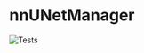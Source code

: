 # nnUNetManager


![Tests](https://img.shields.io/github/workflow/status/wallematthias/nnUNetManager/CI)
